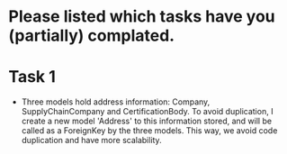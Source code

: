 # Please listed which tasks have you (partially) complated.

# Task 1

- Three models hold address information: Company, SupplyChainCompany and CertificationBody. To avoid duplication, I create a new model 'Address' to this information stored, and will be called as a ForeignKey by the three models. This way, we avoid code duplication and have more scalability.
